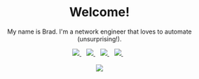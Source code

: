<h1 align='center'>Welcome!</h1>

<p align="center">
  My name is Brad. I'm a network engineer that loves to automate (unsurprising!).
</p>
<p align="center">
  <a href="https://www.linkedin.com/in/bradleeriley/">
    <img src="https://img.shields.io/badge/linkedin-%230077B5.svg?&style=for-the-badge&logo=linkedin&logoColor=white" />
  </a>&nbsp;&nbsp;
   <a href="mailto:brad@bradsvpn.com">
    <img src="https://img.shields.io/badge/Gmail-D14836?style=for-the-badge&logo=gmail&logoColor=white" />
  </a>&nbsp;&nbsp;
   <a href="https://bradsvpn.com">
    <img src="https://img.shields.io/badge/website-000000?style=for-the-badge&logo=About.me&logoColor=white" />
  </a>&nbsp;&nbsp;
  <a href="https://github.com/vehemont">
    <img src="https://img.shields.io/badge/GitHub-100000?style=for-the-badge&logo=github&logoColor=white" />
  </a>&nbsp;&nbsp;
  <br><br>
  <img src="https://github-readme-stats.vercel.app/api/top-langs/?username=vehemont" />
</p>


